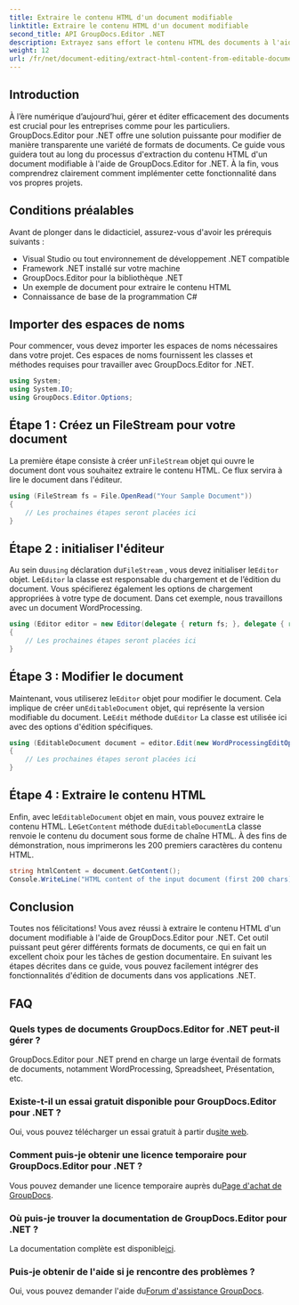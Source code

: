 ```yaml
---
title: Extraire le contenu HTML d'un document modifiable
linktitle: Extraire le contenu HTML d'un document modifiable
second_title: API GroupDocs.Editor .NET
description: Extrayez sans effort le contenu HTML des documents à l'aide de GroupDocs.Editor pour .NET. Suivez notre guide détaillé pour une intégration et une gestion de documents transparentes.
weight: 12
url: /fr/net/document-editing/extract-html-content-from-editable-document/
---
```

## Introduction
À l’ère numérique d’aujourd’hui, gérer et éditer efficacement des documents est crucial pour les entreprises comme pour les particuliers. GroupDocs.Editor pour .NET offre une solution puissante pour modifier de manière transparente une variété de formats de documents. Ce guide vous guidera tout au long du processus d'extraction du contenu HTML d'un document modifiable à l'aide de GroupDocs.Editor for .NET. À la fin, vous comprendrez clairement comment implémenter cette fonctionnalité dans vos propres projets.
## Conditions préalables
Avant de plonger dans le didacticiel, assurez-vous d'avoir les prérequis suivants :
- Visual Studio ou tout environnement de développement .NET compatible
- Framework .NET installé sur votre machine
- GroupDocs.Editor pour la bibliothèque .NET
- Un exemple de document pour extraire le contenu HTML
- Connaissance de base de la programmation C#
## Importer des espaces de noms
Pour commencer, vous devez importer les espaces de noms nécessaires dans votre projet. Ces espaces de noms fournissent les classes et méthodes requises pour travailler avec GroupDocs.Editor for .NET.
```csharp
using System;
using System.IO;
using GroupDocs.Editor.Options;
```
## Étape 1 : Créez un FileStream pour votre document
La première étape consiste à créer un`FileStream` objet qui ouvre le document dont vous souhaitez extraire le contenu HTML. Ce flux servira à lire le document dans l'éditeur.
```csharp
using (FileStream fs = File.OpenRead("Your Sample Document"))
{
    // Les prochaines étapes seront placées ici
}
```
## Étape 2 : initialiser l'éditeur
 Au sein du`using` déclaration du`FileStream` , vous devez initialiser le`Editor` objet. Le`Editor` la classe est responsable du chargement et de l’édition du document. Vous spécifierez également les options de chargement appropriées à votre type de document. Dans cet exemple, nous travaillons avec un document WordProcessing.
```csharp
using (Editor editor = new Editor(delegate { return fs; }, delegate { return new WordProcessingLoadOptions(); }))
{
    // Les prochaines étapes seront placées ici
}
```
## Étape 3 : Modifier le document
 Maintenant, vous utiliserez le`Editor` objet pour modifier le document. Cela implique de créer un`EditableDocument` objet, qui représente la version modifiable du document. Le`Edit` méthode du`Editor` La classe est utilisée ici avec des options d'édition spécifiques.
```csharp
using (EditableDocument document = editor.Edit(new WordProcessingEditOptions()))
{
    // Les prochaines étapes seront placées ici
}
```
## Étape 4 : Extraire le contenu HTML
 Enfin, avec le`EditableDocument` objet en main, vous pouvez extraire le contenu HTML. Le`GetContent` méthode du`EditableDocument`La classe renvoie le contenu du document sous forme de chaîne HTML. À des fins de démonstration, nous imprimerons les 200 premiers caractères du contenu HTML.
```csharp
string htmlContent = document.GetContent();
Console.WriteLine("HTML content of the input document (first 200 chars): {0}", htmlContent.Substring(0, 200));
```

## Conclusion
Toutes nos félicitations! Vous avez réussi à extraire le contenu HTML d'un document modifiable à l'aide de GroupDocs.Editor pour .NET. Cet outil puissant peut gérer différents formats de documents, ce qui en fait un excellent choix pour les tâches de gestion documentaire. En suivant les étapes décrites dans ce guide, vous pouvez facilement intégrer des fonctionnalités d'édition de documents dans vos applications .NET.
## FAQ
### Quels types de documents GroupDocs.Editor for .NET peut-il gérer ?
GroupDocs.Editor pour .NET prend en charge un large éventail de formats de documents, notamment WordProcessing, Spreadsheet, Présentation, etc.
### Existe-t-il un essai gratuit disponible pour GroupDocs.Editor pour .NET ?
 Oui, vous pouvez télécharger un essai gratuit à partir du[site web](https://releases.groupdocs.com/).
### Comment puis-je obtenir une licence temporaire pour GroupDocs.Editor pour .NET ?
 Vous pouvez demander une licence temporaire auprès du[Page d'achat de GroupDocs](https://purchase.groupdocs.com/temporary-license/).
### Où puis-je trouver la documentation de GroupDocs.Editor pour .NET ?
 La documentation complète est disponible[ici](https://tutorials.groupdocs.com/editor/net/).
### Puis-je obtenir de l'aide si je rencontre des problèmes ?
 Oui, vous pouvez demander l'aide du[Forum d'assistance GroupDocs](https://forum.groupdocs.com/c/editor/20).